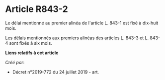 # Article R843-2

Le délai mentionné au premier alinéa de l'article L. 843-1 est fixé à dix-huit mois.

Les délais mentionnés aux premiers alinéas des articles L. 843-3 et L. 843-4 sont fixés à six mois.

**Liens relatifs à cet article**

_Créé par_:

  - Décret n°2019-772 du 24 juillet 2019 - art.
